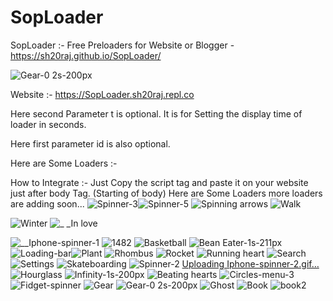 # SopLoader
SopLoader :- Free Preloaders for Website or Blogger - https://sh20raj.github.io/SopLoader/

![Gear-0 2s-200px](https://user-images.githubusercontent.com/66713844/139852925-95d2bf9b-2210-491a-9809-a18a880a2393.gif)

Website :- https://SopLoader.sh20raj.repl.co

Here second Parameter t is optional. It is for Setting the display time of loader in seconds.

Here first parameter id is also optional.


Here are Some Loaders :-

How to Integrate :- Just Copy the script tag and paste it on your website just after body Tag. (Starting of body)
Here are Some Loaders more loaders are adding soon...
![Spinner-3](https://user-images.githubusercontent.com/66713844/139853275-85b8d4f7-cde3-4a64-956d-c648a63a636e.gif)![Spinner-5](https://user-images.githubusercontent.com/66713844/139853277-cc58d2e6-6a14-43e9-a71c-27feea697067.gif)
![Spinning arrows](https://user-images.githubusercontent.com/66713844/139853279-28134ae1-540a-46a1-9273-c5f663ea5165.gif)
![Walk](https://user-images.githubusercontent.com/66713844/139853283-438c0302-c590-4196-95d0-64a731d43694.gif)

![Winter](https://user-images.githubusercontent.com/66713844/139853151-b53d46b2-2f3f-43b6-a81d-0a2ea099c313.gif)
![_ _In love](https://user-images.githubusercontent.com/66713844/139853158-24adb549-1d5a-4a19-bd07-23b6d4143afe.gif)

![__Iphone-spinner-1](https://user-images.githubusercontent.com/66713844/139853165-5dbc8005-2a73-4f64-bd0c-6552a089cb80.gif)
![1482](https://user-images.githubusercontent.com/66713844/139853171-fcd9d975-c95d-49ba-8585-4e2e01558fc5.gif)
![Basketball](https://user-images.githubusercontent.com/66713844/139853176-271895cb-87d1-4793-be3e-64419b0e38d4.gif)
![Bean Eater-1s-211px](https://user-images.githubusercontent.com/66713844/139853179-ec84096e-221a-4eab-a8ea-08f8582828bc.gif)
![Loading-bar](https://user-images.githubusercontent.com/66713844/139853243-2db62125-18f1-4945-ad6b-faab97694750.gif)![Plant](https://user-images.githubusercontent.com/66713844/139853247-b9958de9-6b4f-4a6a-a8a6-3749b374c29d.gif)
![Rhombus](https://user-images.githubusercontent.com/66713844/139853251-d4840234-aee9-489f-a19c-06cd62cfb777.gif)
![Rocket](https://user-images.githubusercontent.com/66713844/139853254-e8efaba5-7f63-433c-82d7-e367b9756a9d.gif)
![Running heart](https://user-images.githubusercontent.com/66713844/139853258-05a6ad41-44c4-4bf9-a6d8-7bd29b6bf882.gif)
![Search](https://user-images.githubusercontent.com/66713844/139853261-560d5207-4433-4101-b0a8-6c6e4a7648ac.gif)
![Settings](https://user-images.githubusercontent.com/66713844/139853265-63e9ddac-7f50-45a7-a2d9-6cdd1b336628.gif)
![Skateboarding](https://user-images.githubusercontent.com/66713844/139853267-2820a91e-594d-48ad-a955-f6bc1f8649e7.gif)
![Spinner-2](https://user-images.githubusercontent.com/66713844/139853271-957dde6d-ab8f-4003-8354-634b71d375fe.gif)
[Uploading Iphone-spinner-2.gif…]()![Hourglass](https://user-images.githubusercontent.com/66713844/139853232-c64c7ec9-72d8-4f83-b26a-c635aea6b1b8.gif)
![Infinity-1s-200px](https://user-images.githubusercontent.com/66713844/139853235-52dcb166-781b-4552-b93b-167c714c9f94.gif)
![Beating hearts](https://user-images.githubusercontent.com/66713844/139853183-872af5d0-7991-453e-9263-2298d5fc40de.gif)
![Circles-menu-3](https://user-images.githubusercontent.com/66713844/139853205-2174c90f-9f32-4999-a47e-97501a8fd8be.gif)![Fidget-spinner](https://user-images.githubusercontent.com/66713844/139853210-6cff98c8-8acc-43cf-8ae2-fef43d194db2.gif)
![Gear](https://user-images.githubusercontent.com/66713844/139853218-1b1679ac-2a5a-4cd6-ac42-5835278b6b35.gif)
![Gear-0 2s-200px](https://user-images.githubusercontent.com/66713844/139853223-818af69d-ffc3-4be0-bc45-364aa287177f.gif)
![Ghost](https://user-images.githubusercontent.com/66713844/139853227-287225e0-749a-42fb-8472-bee7ca9c05ef.gif)
 ![Book](https://user-images.githubusercontent.com/66713844/139853190-79cf7947-9321-49fd-87bb-7401ac0da007.gif)
![book2](https://user-images.githubusercontent.com/66713844/139853194-266a8f80-1f98-4fc0-94fb-3cd984a4139e.gif)
